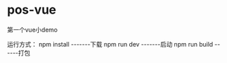 # pos-vue
第一个vue小demo

运行方式：
  npm install  -------下载
  npm run dev  -------启动
  npm run build  ------打包
